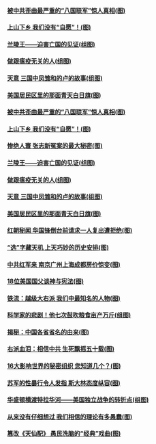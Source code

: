 #### [被中共歪曲最严重的“八国联军”惊人真相(图)](../pages/p6/957992.md) 
#### [上山下乡 我们没有“自愿”！(图)](../pages/p6/958033.md) 
#### [兰陵王——迫害亡国的见证(组图)](../pages/p6/958321.md) 
#### [做跟瘟疫无关的人(组图)](../pages/p6/958261.md) 
#### [天意 三国中凤雏和的卢的故事(组图)](../pages/p6/958335.md) 
#### [美国居民区里的那面青天白日旗(图)](../pages/p6/958136.md) 
#### [被中共歪曲最严重的“八国联军”惊人真相(图)](../pages/p6/957992.md) 
#### [上山下乡 我们没有“自愿”！(图)](../pages/p6/958033.md) 
#### [惨绝人寰 张志新冤案的最大秘密(图)](../pages/p6/957933.md) 
#### [兰陵王——迫害亡国的见证(组图)](../pages/p6/958321.md) 
#### [做跟瘟疫无关的人(组图)](../pages/p6/958261.md) 
#### [天意 三国中凤雏和的卢的故事(组图)](../pages/p6/958335.md) 
#### [美国居民区里的那面青天白日旗(图)](../pages/p6/958136.md) 
#### [红朝秘闻 华国锋倒台前请求一人复出遭拒绝(图)](../pages/p6/957913.md) 
#### [“选”字藏天机 上天巧妙的历史安排(图)](../pages/p6/958161.md) 
#### [中共红军来 南京广州上海成都房价惊变(图)](../pages/p6/957934.md) 
#### [18位美国国父谈神与宪法(图)](../pages/p6/958060.md) 
#### [铁流：越级大右派 我们中最知名的人物(图)](../pages/p6/956329.md) 
#### [科学家的悲剧！他七次鼓吹粮食亩产万斤(组图)](../pages/p6/957851.md) 
#### [揭秘：中国各省省名的由来(图)](../pages/p6/957221.md) 
#### [右派血泪：相信中共 生死飘摇五十载(图)](../pages/p6/956343.md) 
#### [16大影响世界的秘密组织 您知道几个？(图)](../pages/p6/957909.md) 
#### [苏军的性暴行令人发指 斯大林态度纵容(图)](../pages/p6/957185.md) 
#### [华盛顿横渡特拉华河——美国独立战争的转折点(组图)](../pages/p6/957797.md) 
#### [从来没有仔细想过 我们相信的理论有多愚蠢(图)](../pages/p6/956683.md) 
#### [篡改《天仙配》 愚民洗脑的“经典”戏曲(图)](../pages/p6/952961.md) 
